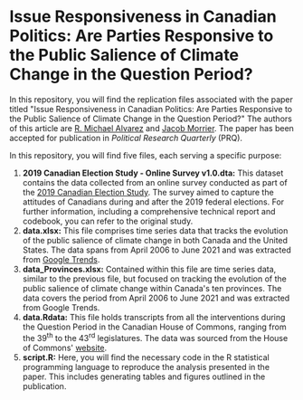 # Issue Responsiveness in Canadian Politics: Are Parties Responsive to the Public Salience of Climate Change in the Question Period?

In this repository, you will find the replication files associated with the paper titled "Issue Responsiveness in Canadian Politics: Are Parties Responsive to the Public Salience of Climate Change in the Question Period?" The authors of this article are [R. Michael Alvarez](https://www.rmichaelalvarez.com) and [Jacob Morrier](https://www.jmorrier.com). The paper has been accepted for publication in *Political Research Quarterly* (PRQ).

In this repository, you will find five files, each serving a specific purpose:
1. **2019 Canadian Election Study - Online Survey v1.0.dta:** This dataset contains the data collected from an online survey conducted as part of the [2019 Canadian Election Study](https://doi.org/10.7910/DVN/DUS88V). The survey aimed to capture the attitudes of Canadians during and after the 2019 federal elections. For further information, including a comprehensive technical report and codebook, you can refer to the original study.
2. **data.xlsx:** This file comprises time series data that tracks the evolution of the public salience of climate change in both Canada and the United States. The data spans from April 2006 to June 2021 and was extracted from [Google Trends](https://trends.google.com/trends/).
3. **data_Provinces.xlsx:** Contained within this file are time series data, similar to the previous file, but focused on tracking the evolution of the public salience of climate change within Canada's ten provinces. The data covers the period from April 2006 to June 2021 and was extracted from Google Trends.
4. **data.Rdata:** This file holds transcripts from all the interventions during the Question Period in the Canadian House of Commons, ranging from the 39<sup>th</sup> to the 43<sup>rd</sup> legislatures. The data was sourced from the House of Commons' [website](https://www.ourcommons.ca/en/open-data#ChamberDebates).
5. **script.R:** Here, you will find the necessary code in the R statistical programming language to reproduce the analysis presented in the paper. This includes generating tables and figures outlined in the publication.
